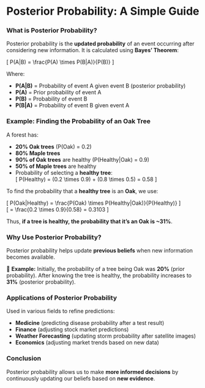 # **Posterior Probability: A Simple Guide**  

### **What is Posterior Probability?**  
Posterior probability is the **updated probability** of an event occurring after considering new information. It is calculated using **Bayes’ Theorem**:  

\[
P(A|B) = \frac{P(A) \times P(B|A)}{P(B)}
\]  

Where:  
- **P(A|B)** = Probability of event A given event B (posterior probability)  
- **P(A)** = Prior probability of event A  
- **P(B)** = Probability of event B  
- **P(B|A)** = Probability of event B given event A  

### **Example: Finding the Probability of an Oak Tree**  
A forest has:  
- **20% Oak trees** (P(Oak) = 0.2)  
- **80% Maple trees**  
- **90% of Oak trees** are healthy (P(Healthy|Oak) = 0.9)  
- **50% of Maple trees** are healthy  
- Probability of selecting a **healthy tree**:  
  \[
  P(Healthy) = (0.2 \times 0.9) + (0.8 \times 0.5) = 0.58
  \]  

To find the probability that a **healthy tree** is an **Oak**, we use:  

\[
P(Oak|Healthy) = \frac{P(Oak) \times P(Healthy|Oak)}{P(Healthy)}
\]  
\[
= \frac{0.2 \times 0.9}{0.58} = 0.3103
\]  

Thus, **if a tree is healthy, the probability that it’s an Oak is ~31%**.  

### **Why Use Posterior Probability?**  
Posterior probability helps update **previous beliefs** when new information becomes available.  

🔹 **Example:** Initially, the probability of a tree being Oak was **20%** (prior probability). After knowing the tree is healthy, the probability increases to **31%** (posterior probability).  

### **Applications of Posterior Probability**  
Used in various fields to refine predictions:  
- **Medicine** (predicting disease probability after a test result)  
- **Finance** (adjusting stock market predictions)  
- **Weather Forecasting** (updating storm probability after satellite images)  
- **Economics** (adjusting market trends based on new data)  

### **Conclusion**  
Posterior probability allows us to make **more informed decisions** by continuously updating our beliefs based on **new evidence**.